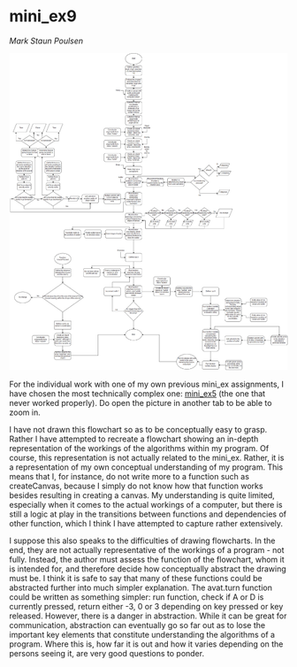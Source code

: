 # mini_ex9
*Mark Staun Poulsen*

<img src="Flowchart.jpg" width="1000">

For the individual work with one of my own previous mini_ex assignments, I have chosen the most technically complex one: [mini_ex5](https://github.com/Mmarksp/Aesthetic_Programming_2018/tree/master/mini_exercises/mini_ex5) (the one that never worked properly). Do open the picture in another tab to be able to zoom in.

I have not drawn this flowchart so as to be conceptually easy to grasp. Rather I have attempted to recreate a flowchart showing an in-depth representation of the workings of the algorithms within my program. Of course, this representation is not actually related to the mini_ex. Rather, it is a representation of my own conceptual understanding of my program. This means that I, for instance, do not write more to a function such as createCanvas, because I simply do not know how that function works besides resulting in creating a canvas. My understanding is quite limited, especially when it comes to the actual workings of a computer, but there is still a logic at play in the transitions between functions and dependencies of other function, which I think I have attempted to capture rather extensively.

I suppose this also speaks to the difficulties of drawing flowcharts. In the end, they are not actually representative of the workings of a program - not fully. Instead, the author must assess the function of the flowchart, whom it is intended for, and therefore decide how conceptually abstract the drawing must be. I think it is safe to say that many of these functions could be abstracted further into much simpler explanation. The avat.turn function could be written as something simpler: run function, check if A or D is currently pressed, return either -3, 0 or 3 depending on key pressed or key released. However, there is a danger in abstraction. While it can be great for communication, abstraction can eventually go so far out as to lose the important key elements that constitute understanding the algorithms of a program. Where this is, how far it is out and how it varies depending on the persons seeing it, are very good questions to ponder.
